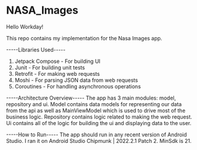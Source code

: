 # NASA_Images

Hello Workday!

This repo contains my implementation for the Nasa Images app.

-----Libraries Used-----
1. Jetpack Compose - For building UI
2. Junit - For building unit tests
3. Retrofit - For making web requests
4. Moshi - For parsing JSON data from web requests
5. Coroutines - For handling asynchronous operations

-----Architecture Overview-----
The app has 3 main modules: model, repository and ui. Model contains data models for representing our data from the api as well as MainViewModel which is used to drive most of the business logic. Repository contains logic related to making the web request. Ui contains all of the logic for building the ui and displaying data to the user.

-----How to Run-----
The app should run in any recent version of Android Studio. I ran it on Android Studio Chipmunk | 2022.2.1 Patch 2. MinSdk is 21.
